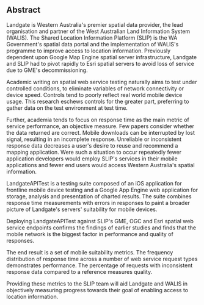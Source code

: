 ## Abstract

Landgate is Western Australia's premier spatial data provider, the lead organisation and partner of the West Australian Land Information System (WALIS). The Shared Location Information Platform (SLIP) is the WA Government's spatial data portal and the implementation of WALIS's programme to improve access to location information. Previously dependent upon Google Map Engine spatial server infrastructure, Landgate and SLIP had to pivot rapidly to Esri spatial servers to avoid loss of service due to GME's decommissioning.

Academic writing on spatial web service testing naturally aims to test under controlled conditions, to eliminate variables of network connectivity or device speed. Controls tend to poorly reflect real world mobile device usage. This research eschews controls for the greater part, preferring to gather data on the test environment at test time.

Further, academia tends to focus on response time as the main metric of service performance, an objective measure. Few papers consider whether the data returned are correct. Mobile downloads can be interrupted by lost signal, resulting in an incomplete response. Unreliable or inconsistent response data decreases a user's desire to reuse and recommend a mapping application. Were such a situation to occur repeatedly fewer application developers would employ SLIP's services in their mobile applications and fewer end users would access Western Australia's spatial information.

LandgateAPITest is a testing suite composed of an iOS application for frontline mobile device testing and a Google App Engine web application for storage, analysis and presentation of charted results. The suite combines response time measurements with errors in responses to paint a broader picture of Landgate's servers' suitability for mobile devices.

Deploying LandgateAPITest against SLIP's GME, OGC and Esri spatial web service endpoints confirms the findings of earlier studies and finds that the mobile network is the biggest factor in performance and quality of responses.

The end result is a set of mobile suitability metrics. The frequency distribution of response time across a number of web service request types demonstrates performance. The percentage of requests with inconsistent response data compared to a reference measures quality.

Providing these metrics to the SLIP team will aid Landgate and WALIS in objectively measuring progress towards their goal of enabling access to location information.
